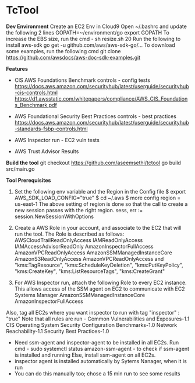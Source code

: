 # TcTool

**Dev Environment**
Create an EC2 Env in Cloud9
Open ~/.bashrc and update the following 2 lines
    GOPATH=~/environment/go
    export GOPATH
To increase the EBS size, run the cmd - sh resize.sh 20
Run the following to install aws-sdk
    go get -u github.com/aws/aws-sdk-go/...
To download some examples, run the following cmd
    git clone https://github.com/awsdocs/aws-doc-sdk-examples.git

**Features**
- CIS AWS Foundations Benchmark controls - config tests
https://docs.aws.amazon.com/securityhub/latest/userguide/securityhub-cis-controls.html
https://d1.awsstatic.com/whitepapers/compliance/AWS_CIS_Foundations_Benchmark.pdf

- AWS Foundational Security Best Practices controls - best practices
https://docs.aws.amazon.com/securityhub/latest/userguide/securityhub-standards-fsbp-controls.html

- AWS Inspector run - EC2 vuln tests

- AWS Trust Advisor Results

**Build the tool**
git checkout https://github.com/aseemsethi/tctool
go build src/main.go

**Tool Prerequisites**
1) Set the following env variable and the Region in the Config file
$ export AWS_SDK_LOAD_CONFIG="true"
$ cd ~/.aws 
$ more config 
region = us-east-1
The above setting of region is done so that the call to create a new session passes with the right region.
sess, err := session.NewSessionWithOptions

2) Create a AWS Role in your account, and associate to the EC2 that will run the tool.
The Role is described as follows:
                AWSCloudTrailReadOnlyAccess
                IAMReadOnlyAccess
                IAMAccessAdvisorReadOnly
                AmazonInspectorFullAccess
                AmazonVPCReadOnlyAccess
                AmazonSSMManagedInstanceCore
                AmazonS3ReadOnlyAccess
                AmazonVPCReadOnlyAccess
and
                "kms:TagResource",
                "kms:ScheduleKeyDeletion",
                "kms:PutKeyPolicy",
                "kms:CreateKey",
                "kms:ListResourceTags",
                "kms:CreateGrant"
    
3) For AWS Inspector run, attach the following Role to every EC2 instance. This
allows access of the SSM agent on EC2 to communicate with EC2 Systems Manager
AmazonSSMManagedInstanceCore
AmazonInspectorFullAccess

Also, tag all EC2s where you want inspector to run with tag "inspector" : "true"
Note that all rules are run - 
Common Vulnerabilities and Exposures-1.1
CIS Operating System Security Configuration Benchmarks-1.0
Network Reachability-1.1
Security Best Practices-1.0

- Need ssm-agent and inspector-agent to be installed in all EC2s.
Run cmd - sudo systemctl status amazon-ssm-agent - to check if ssm-agent is installed and running
Else, install ssm-agent on all EC2s.
- inspector agent is installed automatically by Sytems Nanager, when it is run
- You can do this manually too; chose a 15 min run to see some results

